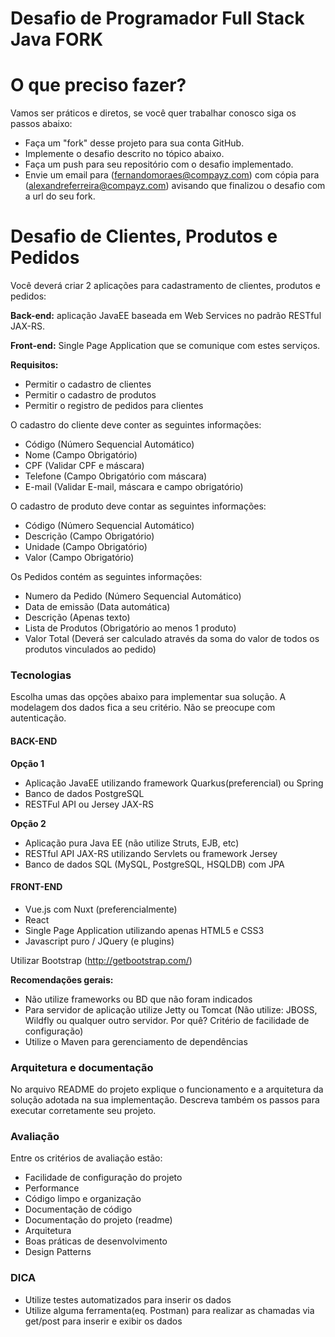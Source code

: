 # Desafio de Programador Full Stack Java FORK

# O que preciso fazer?

Vamos ser práticos e diretos, se você quer trabalhar conosco siga os passos abaixo:

* Faça um "fork" desse projeto para sua conta GitHub.
* Implemente o desafio descrito no tópico abaixo.
* Faça um push para seu repositório com o desafio implementado.
* Envie um email para (fernandomoraes@compayz.com) com cópia para (alexandreferreira@compayz.com) avisando que finalizou o desafio com a url do seu fork.

# Desafio de Clientes, Produtos e Pedidos

Você deverá criar 2 aplicações para cadastramento de clientes, produtos e pedidos:

**Back-end:** aplicação JavaEE baseada em Web Services no padrão RESTful JAX-RS.

**Front-end:** Single Page Application que se comunique com estes serviços.

**Requisitos:**

- Permitir o cadastro de clientes
- Permitir o cadastro de produtos
- Permitir o registro de pedidos para clientes

O cadastro do cliente deve conter as seguintes informações:

* Código (Número Sequencial Automático)
* Nome (Campo Obrigatório)
* CPF (Validar CPF e máscara)
* Telefone (Campo Obrigatório com máscara)
* E-mail (Validar E-mail, máscara e campo obrigatório)

O cadastro de produto deve contar as seguintes informações:

* Código (Número Sequencial Automático)
* Descrição (Campo Obrigatório)
* Unidade (Campo Obrigatório)
* Valor (Campo Obrigatório)

Os Pedidos contém as seguintes informações:

* Numero da Pedido (Número Sequencial Automático)
* Data de emissão (Data automática)
* Descrição (Apenas texto)
* Lista de Produtos (Obrigatório ao menos 1 produto)
* Valor Total (Deverá ser calculado através da soma do valor de todos os produtos vinculados ao pedido)

### Tecnologias

Escolha umas das opções abaixo para implementar sua solução. A modelagem dos dados fica a seu critério. Não se preocupe com autenticação.

#### BACK-END

**Opção 1**

* Aplicação JavaEE utilizando framework Quarkus(preferencial) ou Spring
* Banco de dados PostgreSQL
* RESTFul API ou Jersey JAX-RS

**Opção 2**

* Aplicação pura Java EE (não utilize Struts, EJB, etc)
* RESTful API JAX-RS utilizando Servlets ou framework Jersey
* Banco de dados SQL (MySQL, PostgreSQL, HSQLDB) com JPA

####  FRONT-END
*  Vue.js com Nuxt (preferencialmente)
* React
* Single Page Application utilizando apenas HTML5 e CSS3
* Javascript puro / JQuery (e plugins)

Utilizar Bootstrap (http://getbootstrap.com/)

**Recomendações gerais:**

* Não utilize frameworks ou BD que não foram indicados
* Para servidor de aplicação utilize Jetty ou Tomcat (Não utilize: JBOSS, Wildfly ou qualquer outro servidor. Por quê? Critério de facilidade de configuração)
* Utilize o Maven para gerenciamento de dependências


### Arquitetura e documentação

No arquivo README do projeto explique o funcionamento e a arquitetura da solução adotada na sua implementação. Descreva também os passos para executar corretamente seu projeto.

### Avaliação

Entre os critérios de avaliação estão:

* Facilidade de configuração do projeto
* Performance
* Código limpo e organização
* Documentação de código
* Documentação do projeto (readme)
* Arquitetura
* Boas práticas de desenvolvimento
* Design Patterns

### DICA

* Utilize testes automatizados para inserir os dados
* Utilize alguma ferramenta(eq. Postman) para realizar as chamadas via get/post para inserir e exibir os dados
